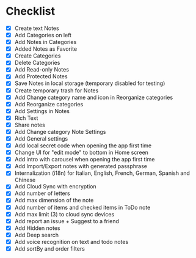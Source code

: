 # Checklist

- [x] Create text Notes
- [x] Add Categories on left
- [x] Add Notes in Categories
- [x] Added Notes as Favorite
- [x] Create Categories
- [x] Delete Categories
- [x] Add Read-only Notes
- [x] Add Protected Notes
- [x] Save Notes in local storage (temporary disabled for testing)
- [x] Create temporary trash for Notes
- [x] Add Change category name and icon in Reorganize categories
- [x] Add Reorganize categories
- [x] Add Settings in Notes
- [x] Rich Text
- [x] Share notes
- [x] Add Change category Note Settings
- [x] Add General settings
- [x] Add local secret code when opening the app first time
- [x] Change UI for "edit mode" to bottom in Home screen
- [x] Add intro with carousel when opening the app first time
- [x] Add Import/Export notes with generated passphrase
- [x] Internalization (i18n) for Italian, English, French, German, Spanish and Chinese
- [x] Add Cloud Sync with encryption
- [x] Add number of letters
- [x] Add max dimension of the note
- [x] Add number of items and checked items in ToDo note
- [x] Add max limit (3) to cloud sync devices
- [x] Add report an issue + Suggest to a friend
- [x] Add Hidden notes
- [x] Add Deep search
- [x] Add voice recognition on text and todo notes
- [x] Add sortBy and order filters
